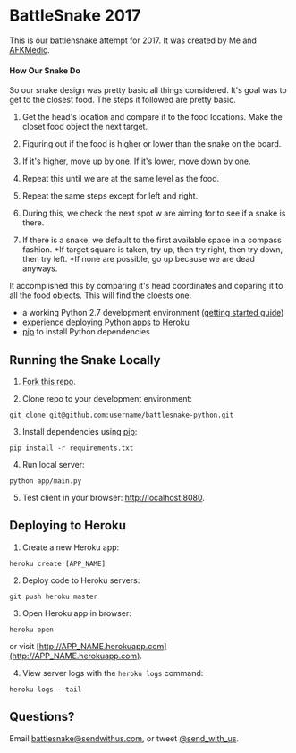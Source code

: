 # BattleSnake 2017

This is our battlensnake attempt for 2017. It was created by Me and [AFKMedic](https://github.com/AFKMedic). 

#### How Our Snake Do

So our snake design was pretty basic all things considered. It's goal was to get to the closest food.
The steps it followed are pretty basic.

1) Get the head's location and compare it to the food locations. Make the closet food object the next target.

2) Figuring out if the food is higher or lower than the snake on the board.

3) If it's higher, move up by one. If it's lower, move down by one.

4) Repeat this until we are at the same level as the food.

5) Repeat the same steps except for left and right.

6) During this, we check the next spot w are aiming for to see if a snake is there.

7) If there is a snake, we default to the first available space in a compass fashion.
*If target square is taken, try up, then try right, then try down, then try left.
*If none are possible, go up because we are dead anyways.


It accomplished this by comparing it's head coordinates and coparing it to all the food objects. This will find the cloests one.

* a working Python 2.7 development environment ([getting started guide](http://hackercodex.com/guide/python-development-environment-on-mac-osx/))
* experience [deploying Python apps to Heroku](https://devcenter.heroku.com/articles/getting-started-with-python#introduction)
* [pip](https://pip.pypa.io/en/latest/installing.html) to install Python dependencies

## Running the Snake Locally

1) [Fork this repo](https://github.com/sendwithus/battlesnake-python/fork).

2) Clone repo to your development environment:
```
git clone git@github.com:username/battlesnake-python.git
```

3) Install dependencies using [pip](https://pip.pypa.io/en/latest/installing.html):
```
pip install -r requirements.txt
```

4) Run local server:
```
python app/main.py
```

5) Test client in your browser: [http://localhost:8080](http://localhost:8080).

## Deploying to Heroku

1) Create a new Heroku app:
```
heroku create [APP_NAME]
```

2) Deploy code to Heroku servers:
```
git push heroku master
```

3) Open Heroku app in browser:
```
heroku open
```
or visit [http://APP_NAME.herokuapp.com](http://APP_NAME.herokuapp.com).

4) View server logs with the `heroku logs` command:
```
heroku logs --tail
```

## Questions?

Email [battlesnake@sendwithus.com](mailto:battlesnake@sendwithus.com), or tweet [@send_with_us](http://twitter.com/send_with_us).
